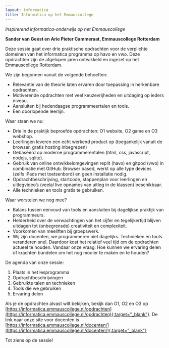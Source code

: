 ```yaml
---
layout: informatica
title: Informatica op het Emmauscollege
---
```


*Inspirerend informatica-onderwijs op het Emmauscollege*

**Sander van Geest en Arie Pieter Cammeraat, Emmauscollege Rotterdam**

Deze sessie gaat over drie praktische opdrachten voor de verplichte domeinen
van het informatica programma op havo en vwo. Deze opdrachten zijn de
afgelopen jaren ontwikkeld en ingezet op het Emmauscollege Rotterdam.
 
We zijn begonnen vanuit de volgende behoeften:

* Relevantie van de theorie laten ervaren door toepassing in herkenbare opdrachten.
* Motiverende opdrachten met veel keuzevrijheden en uitdaging op ieders niveau.
* Aansluiten bij hedendaagse programmeertalen en tools.
* Een doorlopende leerlijn.
 
Waar staan we nu:

* Drie in de praktijk beproefde opdrachten: O1 website, O2 game en O3 webshop.
* Leerlingen leveren een echt werkend product op (toegankelijk vanuit de
  browser, gratis hosting inbegrepen)
* Gebaseerd op moderne programmerentalen (html, css, javascript, nodejs,
  sqlite). 
* Gebruik van online ontwikkelomgevingen replit (havo) en gitpod
  (vwo) in combinatie met GitHub. Browser based, werkt op alle type devices
  (zelfs iPads met toetsenbord) en geen installatie nodig. 
* Opdrachtbeschrijving, startcode, stappenplan voor leerlingen en uitlegvideo’s
  (veelal live opnames van uitleg in de klassen) beschikbaar. 
* Alle technieken en tools gratis te gebruiken.

Waar worstelen we nog mee?

* Balans tussen eenvoud van tools en aansluiten bij dagelijkse praktijk van programmeurs.
* Helderheid over de verwachtingen van het cijfer en tegelijkertijd blijven
  uitdagen tot (onbegrensde) creativiteit en complexiteit.
* Voorkomen van meeliften bij groepswerk.
* Wij zijn docenten, we programmeren niet dagelijks. Technieken en tools
  veranderen snel. Daardoor kost het relatief veel tijd om de opdrachten actueel
  te houden. Vandaar onze vraag: Hoe kunnen we ervaring delen of krachten
  bundelen om het nog mooier te maken en te houden?

De agenda van onze sessie:

1. Plaats in het lesprogramma
2. Opdrachtbeschrijvingen
3. Gebruikte talen en technieken
4. Tools die we gebruiken
5. Ervaring delen
 
Als je de opdrachten alvast wilt bekijken, bekijk dan O1, O2 en O3 op 
[https://informatica.emmauscollege.nl/opdrachten](https://informatica.emmauscollege.nl/opdrachten){:target="_blank"}.
De link naar onze site voor docenten is 
[https://informatica.emmauscollege.nl/docenten/](https://informatica.emmauscollege.nl/docenten/){:target="_blank"}

Tot ziens op de sessie!  

